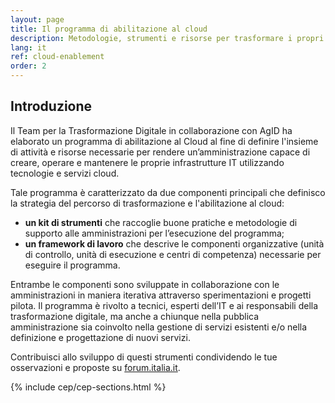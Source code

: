 ```yaml
---
layout: page
title: Il programma di abilitazione al cloud
description: Metodologie, strumenti e risorse per trasformare i propri servizi utilizzando le tecnologie cloud.
lang: it
ref: cloud-enablement
order: 2
---
```


## Introduzione

Il Team per la Trasformazione Digitale in collaborazione con AgID ha elaborato un programma di
abilitazione al Cloud al fine di definire l'insieme di attività e risorse necessarie
per rendere un’amministrazione capace di creare, operare e mantenere le proprie infrastrutture IT 
utilizzando tecnologie e servizi cloud.

Tale programma è caratterizzato da due componenti 
principali che definisco la strategia del percorso di trasformazione e l'abilitazione al cloud:

- **un kit di strumenti** che raccoglie  buone pratiche e metodologie di supporto alle
  amministrazioni per l’esecuzione del programma;
- **un framework di lavoro** che descrive le componenti organizzative (unità di
  controllo, unità di esecuzione e centri di competenza) necessarie per
  eseguire il programma.

Entrambe le componenti sono sviluppate in collaborazione con le 
amministrazioni in maniera iterativa attraverso sperimentazioni e progetti pilota.
Il programma è rivolto a tecnici, esperti dell’IT e ai
responsabili della trasformazione digitale, ma anche a chiunque nella
pubblica amministrazione sia coinvolto nella gestione di servizi esistenti e/o
nella definizione e progettazione di nuovi servizi.

Contribuisci allo sviluppo di questi strumenti condividendo le tue osservazioni e proposte su
[forum.italia.it](https://forum.italia.it/c/piano-triennale/data-center-e-cloud).


{% include cep/cep-sections.html %}

